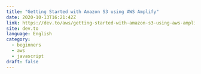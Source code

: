 ```yaml
---
title: "Getting Started with Amazon S3 using AWS Amplify"
date: 2020-10-13T16:21:42Z
link: https://dev.to/aws/getting-started-with-amazon-s3-using-aws-amplify-5ake?utm_medium=RSS&utm_source=news.12bit.vn
site: dev.to
language: English
category:
  - beginners
  - aws
  - javascript
draft: false
---
```

